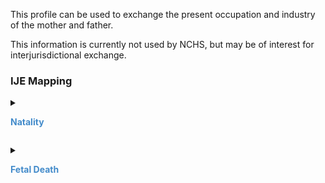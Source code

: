 This profile can be used to exchange the present occupation and industry of the mother and father.

This information is currently not used by NCHS, but may be of interest for interjurisdictional exchange.
### IJE Mapping

<style>
 .context-menu {cursor: context-menu; color: #438bca;}
 .context-menu:hover {opacity: 0.5;}
</style>
<details>

<summary>

<strong class='context-menu' > Natality </strong>

</summary>
<table class='grid'>
<thead>
  <tr>
    <th style='text-align: center'><strong>Use Case</strong></th>
    <th><strong>#</strong></th>
    <th><strong>Description</strong></th>
    <th><strong>IJE Name</strong></th>
    <th><strong>Field</strong></th>
    <th><strong>Type</strong></th>
    <th><strong>Value Set/Comments</strong></th>
  </tr>
</thead>
<tbody>
<tr>
  <td style='text-align: center'>Natality</td>
  <td>282</td>
  <td>Occupation of Mother</td>
  <td>MOM_OC_T</td>
  <td>value.text, <br />extension[roleMotherOrFather].value='MTH'</td>
  <td>string(25)</td>
  <td></td>
</tr>
<tr>
  <td style='text-align: center'>Natality</td>
  <td></td>
  <td>Occupation of Mother (coded)-- 2018 Standard Occupational Classification (SOC)</td>
  <td>*NO IJE MAPPING*</td>
  <td>valueCodeableConcept.coding[occupationCDCSOC2018], <br />extension[roleMotherOrFather].value='MTH'</td>
  <td>codeable</td>
  <td><a href='http://phinvads.cdc.gov/vads/ViewValueSet.action?oid=2.16.840.1.114222.4.11.8068'>PHVS_Occupation_CDC_SOC2018</a></td>
</tr>
<tr>
  <td style='text-align: center'>Natality</td>
  <td>284</td>
  <td>Occupation of Father</td>
  <td>DAD_OC_T</td>
  <td>value.text, <br />extension[roleMotherOrFather].value='FTH'</td>
  <td>string(25)</td>
  <td></td>
</tr>
<tr>
  <td style='text-align: center'>Natality</td>
  <td></td>
  <td>Occupation of Father (coded)-- 2018 Standard Occupational Classification (SOC)</td>
  <td>*NO IJE MAPPING*</td>
  <td>valueCodeableConcept.coding[occupationCDCSOC2018], <br />extension[roleMotherOrFather].value='FTH'</td>
  <td>codeable</td>
  <td><a href='http://phinvads.cdc.gov/vads/ViewValueSet.action?oid=2.16.840.1.114222.4.11.8068'>PHVS_Occupation_CDC_SOC2018</a></td>
</tr>
<tr>
  <td style='text-align: center'>Natality</td>
  <td>286</td>
  <td>Industry of Mother</td>
  <td>MOM_IN_T</td>
  <td>component[odh-PastOrPresentIndustry].value.text, <br />extension[roleMotherOrFather].value='MTH'</td>
  <td>string(25)</td>
  <td></td>
</tr>
<tr>
  <td style='text-align: center'>Natality</td>
  <td></td>
  <td>Industry of Mother (coded)-- North American Industry Classification System (NAICS)</td>
  <td>*NO IJE MAPPING*</td>
  <td>component[odh-UsualIndustry].valueCodeableConcept.coding[industryCDCNAICS2017], <br />extension[roleMotherOrFather].value='MTH'</td>
  <td>codeable</td>
  <td><a href='https://phinvads.cdc.gov/vads/ViewValueSet.action?oid=2.16.840.1.114222.4.11.8067'>PHVS_Industry_CDC_NAICS2017</a></td>
</tr>
<tr>
  <td style='text-align: center'>Natality</td>
  <td>288</td>
  <td>Industry of Father</td>
  <td>DAD_IN_T</td>
  <td>component[odh-PastOrPresentIndustry].value.text, <br />extension[roleMotherOrFather].value='FTH'</td>
  <td>string(25)</td>
  <td></td>
</tr>
<tr>
  <td style='text-align: center'>Natality</td>
  <td></td>
  <td>Industry of Father (coded)-- North American Industry Classification System (NAICS)</td>
  <td>*NO IJE MAPPING*</td>
  <td>component[odh-UsualIndustry].valueCodeableConcept.coding[industryCDCNAICS2017], <br />extension[roleMotherOrFather].value='FTH'</td>
  <td>codeable</td>
  <td><a href='https://phinvads.cdc.gov/vads/ViewValueSet.action?oid=2.16.840.1.114222.4.11.8067'>PHVS_Industry_CDC_NAICS2017</a></td>
</tr>

</tbody>
</table>

</details>
<p></p>

<details>

<summary>

<strong class='context-menu'> Fetal Death </strong>

</summary>
<table class='grid'>
<thead>
  <tr>
    <th style='text-align: center'><strong>Use Case</strong></th>
    <th><strong>#</strong></th>
    <th><strong>Description</strong></th>
    <th><strong>IJE Name</strong></th>
    <th><strong>Field</strong></th>
    <th><strong>Type</strong></th>
    <th><strong>Value Set/Comments</strong></th>
  </tr>
</thead>
<tbody>
<tr>
  <td style='text-align: center'>Fetal Death</td>
  <td>269</td>
  <td>Occupation of Mother</td>
  <td>MOM_OC_T</td>
  <td>value.text, <br />extension[roleMotherOrFather].value='MTH'</td>
  <td>string(25)</td>
  <td></td>
</tr>
<tr>
  <td style='text-align: center'>Fetal Death</td>
  <td></td>
  <td>Occupation of Mother (coded)-- 2018 Standard Occupational Classification (SOC)</td>
  <td>*NO IJE MAPPING*</td>
  <td>valueCodeableConcept.coding[occupationCDCSOC2018], <br />extension[roleMotherOrFather].value='MTH'</td>
  <td>codeable</td>
  <td><a href='http://phinvads.cdc.gov/vads/ViewValueSet.action?oid=2.16.840.1.114222.4.11.8068'>PHVS_Occupation_CDC_SOC2018</a></td>
</tr>
<tr>
  <td style='text-align: center'>Fetal Death</td>
  <td>271</td>
  <td>Occupation of Father</td>
  <td>DAD_OC_T</td>
  <td>value.text, <br />extension[roleMotherOrFather].value='FTH'</td>
  <td>string(25)</td>
  <td></td>
</tr>
<tr>
  <td style='text-align: center'>Fetal Death</td>
  <td></td>
  <td>Occupation of Father (coded)-- 2018 Standard Occupational Classification (SOC)</td>
  <td>*NO IJE MAPPING*</td>
  <td>valueCodeableConcept.coding[occupationCDCSOC2018], <br />extension[roleMotherOrFather].value='FTH'</td>
  <td>codeable</td>
  <td><a href='http://phinvads.cdc.gov/vads/ViewValueSet.action?oid=2.16.840.1.114222.4.11.8068'>PHVS_Occupation_CDC_SOC2018</a></td>
</tr>
<tr>
  <td style='text-align: center'>Fetal Death</td>
  <td>273</td>
  <td>Industry of Mother</td>
  <td>MOM_IN_T</td>
  <td>component[odh-PastOrPresentIndustry].value.text, <br />extension[roleMotherOrFather].value='MTH'</td>
  <td>string(25)</td>
  <td></td>
</tr>
<tr>
  <td style='text-align: center'>Fetal Death</td>
  <td></td>
  <td>Industry of Mother (coded)-- North American Industry Classification System (NAICS)</td>
  <td>*NO IJE MAPPING*</td>
  <td>component[odh-UsualIndustry].valueCodeableConcept.coding[industryCDCNAICS2017], <br />extension[roleMotherOrFather].value='MTH'</td>
  <td>codeable</td>
  <td><a href='https://phinvads.cdc.gov/vads/ViewValueSet.action?oid=2.16.840.1.114222.4.11.8067'>PHVS_Industry_CDC_NAICS2017</a></td>
</tr>
<tr>
  <td style='text-align: center'>Fetal Death</td>
  <td>275</td>
  <td>Industry of Father</td>
  <td>DAD_IN_T</td>
  <td>component[odh-PastOrPresentIndustry].value.text, <br />extension[roleMotherOrFather].value='FTH'</td>
  <td>string(25)</td>
  <td></td>
</tr>
<tr>
  <td style='text-align: center'>Fetal Death</td>
  <td></td>
  <td>Industry of Father (coded)-- North American Industry Classification System (NAICS)</td>
  <td>*NO IJE MAPPING*</td>
  <td>component[odh-UsualIndustry].valueCodeableConcept.coding[industryCDCNAICS2017], <br />extension[roleMotherOrFather].value='FTH'</td>
  <td>codeable</td>
  <td><a href='https://phinvads.cdc.gov/vads/ViewValueSet.action?oid=2.16.840.1.114222.4.11.8067'>PHVS_Industry_CDC_NAICS2017</a></td>
</tr>

</tbody>
</table>

</details>
<p></p>

